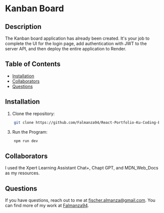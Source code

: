 # Kanban Board

## Description
The Kanban board application has already been created. It's your job to complete the UI for the login page, add authentication with JWT to the server API, and then deploy the entire application to Render.

## Table of Contents
* [Installation](#installation)
* [Collaborators](#collaborators)
* [Questions](#questions)


## Installation
1. Clone the repository:
```bash
    git clone https://github.com/Falmanza94/React-Portfolio-Ku-Coding-Bootcamp-2025.git
```

3. Run the Program:
```bash
    npm run dev
```

## Collaborators
 I used the Xpert Learning Assistant Chat+, Chapt GPT, and MDN_Web_Docs as my resources.


## Questions
If you have questions, reach out to me at [fischer.almanza@gmail.com](mailto:fischer.almanza@gmail.com). You can find more of my work at [Falmanza94](https://github.com/Falmanza94).
